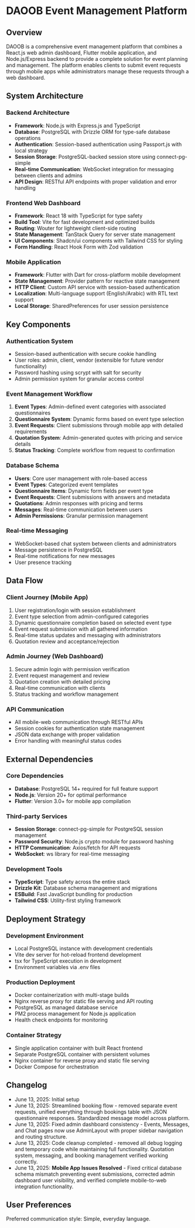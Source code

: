# DAOOB Event Management Platform

## Overview

DAOOB is a comprehensive event management platform that combines a React.js web admin dashboard, Flutter mobile application, and Node.js/Express backend to provide a complete solution for event planning and management. The platform enables clients to submit event requests through mobile apps while administrators manage these requests through a web dashboard.

## System Architecture

### Backend Architecture
- **Framework**: Node.js with Express.js and TypeScript
- **Database**: PostgreSQL with Drizzle ORM for type-safe database operations
- **Authentication**: Session-based authentication using Passport.js with local strategy
- **Session Storage**: PostgreSQL-backed session store using connect-pg-simple
- **Real-time Communication**: WebSocket integration for messaging between clients and admins
- **API Design**: RESTful API endpoints with proper validation and error handling

### Frontend Web Dashboard
- **Framework**: React 18 with TypeScript for type safety
- **Build Tool**: Vite for fast development and optimized builds
- **Routing**: Wouter for lightweight client-side routing
- **State Management**: TanStack Query for server state management
- **UI Components**: Shadcn/ui components with Tailwind CSS for styling
- **Form Handling**: React Hook Form with Zod validation

### Mobile Application
- **Framework**: Flutter with Dart for cross-platform mobile development
- **State Management**: Provider pattern for reactive state management
- **HTTP Client**: Custom API service with session-based authentication
- **Localization**: Multi-language support (English/Arabic) with RTL text support
- **Local Storage**: SharedPreferences for user session persistence

## Key Components

### Authentication System
- Session-based authentication with secure cookie handling
- User roles: admin, client, vendor (extensible for future vendor functionality)
- Password hashing using scrypt with salt for security
- Admin permission system for granular access control

### Event Management Workflow
1. **Event Types**: Admin-defined event categories with associated questionnaires
2. **Questionnaire System**: Dynamic forms based on event type selection
3. **Event Requests**: Client submissions through mobile app with detailed requirements
4. **Quotation System**: Admin-generated quotes with pricing and service details
5. **Status Tracking**: Complete workflow from request to confirmation

### Database Schema
- **Users**: Core user management with role-based access
- **Event Types**: Categorized event templates
- **Questionnaire Items**: Dynamic form fields per event type
- **Event Requests**: Client submissions with answers and metadata
- **Quotations**: Admin responses with pricing and terms
- **Messages**: Real-time communication between users
- **Admin Permissions**: Granular permission management

### Real-time Messaging
- WebSocket-based chat system between clients and administrators
- Message persistence in PostgreSQL
- Real-time notifications for new messages
- User presence tracking

## Data Flow

### Client Journey (Mobile App)
1. User registration/login with session establishment
2. Event type selection from admin-configured categories
3. Dynamic questionnaire completion based on selected event type
4. Event request submission with all gathered information
5. Real-time status updates and messaging with administrators
6. Quotation review and acceptance/rejection

### Admin Journey (Web Dashboard)
1. Secure admin login with permission verification
2. Event request management and review
3. Quotation creation with detailed pricing
4. Real-time communication with clients
5. Status tracking and workflow management

### API Communication
- All mobile-web communication through RESTful APIs
- Session cookies for authentication state management
- JSON data exchange with proper validation
- Error handling with meaningful status codes

## External Dependencies

### Core Dependencies
- **Database**: PostgreSQL 14+ required for full feature support
- **Node.js**: Version 20+ for optimal performance
- **Flutter**: Version 3.0+ for mobile app compilation

### Third-party Services
- **Session Storage**: connect-pg-simple for PostgreSQL session management
- **Password Security**: Node.js crypto module for password hashing
- **HTTP Communication**: Axios/fetch for API requests
- **WebSocket**: ws library for real-time messaging

### Development Tools
- **TypeScript**: Type safety across the entire stack
- **Drizzle Kit**: Database schema management and migrations
- **ESBuild**: Fast JavaScript bundling for production
- **Tailwind CSS**: Utility-first styling framework

## Deployment Strategy

### Development Environment
- Local PostgreSQL instance with development credentials
- Vite dev server for hot-reload frontend development
- tsx for TypeScript execution in development
- Environment variables via .env files

### Production Deployment
- Docker containerization with multi-stage builds
- Nginx reverse proxy for static file serving and API routing
- PostgreSQL as managed database service
- PM2 process management for Node.js application
- Health check endpoints for monitoring

### Container Strategy
- Single application container with built React frontend
- Separate PostgreSQL container with persistent volumes
- Nginx container for reverse proxy and static file serving
- Docker Compose for orchestration

## Changelog
- June 13, 2025: Initial setup
- June 13, 2025: Streamlined booking flow - removed separate event requests, unified everything through bookings table with JSON questionnaire responses. Standardized message model across platform.
- June 13, 2025: Fixed admin dashboard consistency - Events, Messages, and Chat pages now use AdminLayout with proper sidebar navigation and routing structure.
- June 13, 2025: Code cleanup completed - removed all debug logging and temporary code while maintaining full functionality. Quotation system, messaging, and booking management verified working correctly.
- June 13, 2025: **Mobile App Issues Resolved** - Fixed critical database schema mismatch preventing event submissions, corrected admin dashboard user visibility, and verified complete mobile-to-web integration functionality.

## User Preferences

Preferred communication style: Simple, everyday language.